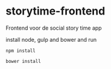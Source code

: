# storytime-frontend
Frontend voor de social story time app

install node, gulp and bower and run

``npm install``

``bower install``
